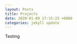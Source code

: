```yaml
---
layout: Posts
title: Projects
date: 2020-01-09 17:15:23 +0800
categories: jekyll update
---
```


Testing
